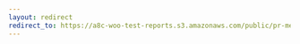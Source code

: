 ```yaml
---
layout: redirect
redirect_to: https://a8c-woo-test-reports.s3.amazonaws.com/public/pr-merge/45151/e2e/index.html
---
```

